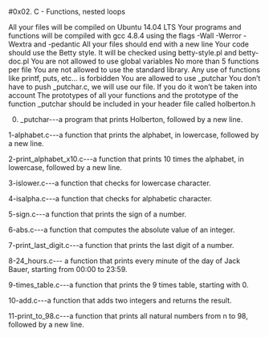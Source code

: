 #0x02. C - Functions, nested loops

All your files will be compiled on Ubuntu 14.04 LTS
Your programs and functions will be compiled with gcc 4.8.4 using the
 flags -Wall -Werror -Wextra and -pedantic
All your files should end with a new line
Your code should use the Betty style. It will be checked using betty-style.pl 
and betty-doc.pl
You are not allowed to use global variables
No more than 5 functions per file
You are not allowed to use the standard library. Any use of functions like 
printf, puts, etc… is forbidden
You are allowed to use _putchar
You don’t have to push _putchar.c, we will use our file. If you do it won’t be
 taken into account
The prototypes of all your functions and the prototype of the function _putchar 
should be included in your header file called holberton.h

0. _putchar---a program that prints Holberton, followed by a new line.

1-alphabet.c---a function that prints the alphabet, in lowercase, followed by a new line.

2-print_alphabet_x10.c---a function that prints 10 times the alphabet, in lowercase, followed by a new line.

3-islower.c---a function that checks for lowercase character.

4-isalpha.c---a function that checks for alphabetic character.

5-sign.c---a function that prints the sign of a number.

6-abs.c---a function that computes the absolute value of an integer.

7-print_last_digit.c---a function that prints the last digit of a number.

8-24_hours.c--- a function that prints every minute of the day of Jack Bauer, starting from 00:00 to 23:59.

9-times_table.c---a function that prints the 9 times table, starting with 0.

10-add.c---a function that adds two integers and returns the result.

11-print_to_98.c---a function that prints all natural numbers from n to 98, followed by a new line.
